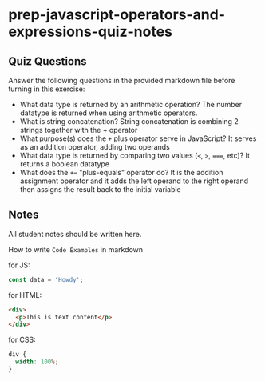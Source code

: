 # prep-javascript-operators-and-expressions-quiz-notes

## Quiz Questions

Answer the following questions in the provided markdown file before turning in this exercise:

- What data type is returned by an arithmetic operation?
  The number datatype is returned when using arithmetic operators.
- What is string concatenation?
  String concatenation is combining 2 strings together with the + operator
- What purpose(s) does the `+` plus operator serve in JavaScript?
  It serves as an addition operator, adding two operands
- What data type is returned by comparing two values (`<`, `>`, `===`, etc)?
  It returns a boolean datatype
- What does the `+=` "plus-equals" operator do?
  It is the addition assignment operator and it adds the left operand to the right operand then assigns the result back to the initial variable

## Notes

All student notes should be written here.

How to write `Code Examples` in markdown

for JS:

```javascript
const data = 'Howdy';
```

for HTML:

```html
<div>
  <p>This is text content</p>
</div>
```

for CSS:

```css
div {
  width: 100%;
}
```
